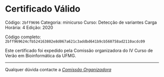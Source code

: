 # Certificado Válido

Código: `2bff9696`
Categoria: minicurso
Curso: Detecção de variantes
Carga Horária: 4
Edição: 2020


Código completo: `2bff969624cfb524163802e8d067a621c3addbd641b9cb560758ad2110acdc09`


Este certificado foi expedido pela Comissão organizadora do IV Curso de Verão em Bioinformática da UFMG.

----

Qualquer dúvida contacte a [_Comissão Organizadora_](<mailto:cursobioinfoufmg@gmail.com$subject=[Certificados]>)

